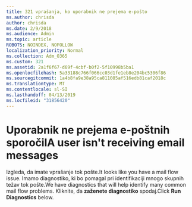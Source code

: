 ```yaml
---
title: 321 vprašanja, ko uporabnik ne prejema e-pošto
ms.author: chrisda
author: chrisda
ms.date: 2/9/2018
ms.audience: Admin
ms.topic: article
ROBOTS: NOINDEX, NOFOLLOW
localization_priority: Normal
ms.collection: Adm_O365
ms.custom: 321
ms.assetid: 2a1f6f67-d69f-4cbf-b0f2-5f10998b5ba1
ms.openlocfilehash: 5a33188c766f066cc03d1fe1eb8e204bc5306f86
ms.sourcegitcommit: 1a4b8fa9e38a95ca811085af516edb81caf2018c
ms.translationtype: MT
ms.contentlocale: sl-SI
ms.lasthandoff: 04/13/2019
ms.locfileid: "31856420"
---
```

# <a name="a-user-isnt-receiving-email-messages"></a><span data-ttu-id="b4682-102">Uporabnik ne prejema e-poštnih sporočil</span><span class="sxs-lookup"><span data-stu-id="b4682-102">A user isn't receiving email messages</span></span>

<span data-ttu-id="b4682-103">Izgleda, da imate vprašanje tok pošte.</span><span class="sxs-lookup"><span data-stu-id="b4682-103">It looks like you have a mail flow issue.</span></span> <span data-ttu-id="b4682-104">Imamo diagnostiko, ki bo pomagal pri identifikaciji mnogo skupnih težav tok pošte.</span><span class="sxs-lookup"><span data-stu-id="b4682-104">We have diagnostics that will help identify many common mail flow problems.</span></span> <span data-ttu-id="b4682-105">Kliknite, da **zaženete diagnostiko** spodaj.</span><span class="sxs-lookup"><span data-stu-id="b4682-105">Click **Run Diagnostics** below.</span></span>
 